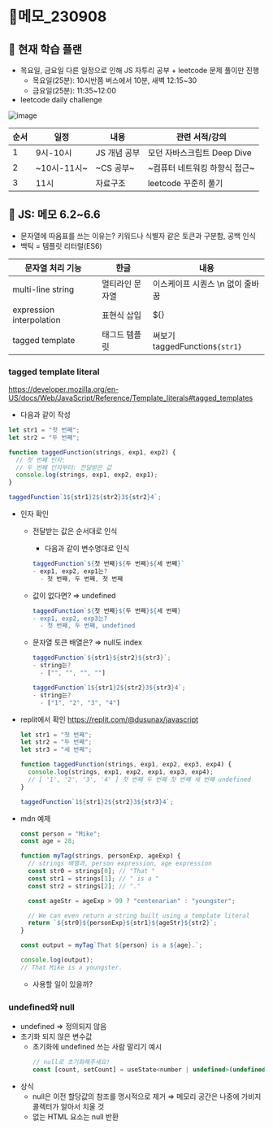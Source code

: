 # 📝메모\_230908

## 🔎 현재 학습 플랜

- 목요일, 금요일 다른 일정으로 인해 JS 자투리 공부 + leetcode 문제 풀이만 진행
  - 목요일(25분): 10시반쯤 버스에서 10분, 새벽 12:15~30
  - 금요일(25분): 11:35~12:00
- leetcode daily challenge

![image](https://github.com/dusunax/javascript/assets/94776135/c04cedd3-74f1-4ad9-8ab6-56bec11906e8)

| 순서 | 일정        | 내용         | 관련 서적/강의                |
| ---- | ----------- | ------------ | ----------------------------- |
| 1    | 9시-10시    | JS 개념 공부 | 모던 자바스크립트 Deep Dive   |
| 2    | ~10시-11시~ | ~CS 공부~    | ~컴퓨터 네트워킹 하향식 접근~ |
| 3    | 11시        | 자료구조     | leetcode 꾸준히 풀기          |

## 📌 JS: 메모 6.2~6.6

- 문자열에 따옴표를 쓰는 이유는? 키워드나 식별자 같은 토큰과 구분함, 공백 인식
- 백틱 = 템플릿 리터럴(ES6)

| 문자열 처리 기능         | 한글            | 내용                             |
| ------------------------ | --------------- | -------------------------------- |
| multi-line string        | 멀티라인 문자열 | 이스케이프 시퀀스 \n 없이 줄바꿈 |
| expression interpolation | 표현식 삽입     | ${}                              |
| tagged template          | 태그드 템플릿   | 써보기 taggedFunction`${str1}`   |

### tagged template literal

https://developer.mozilla.org/en-US/docs/Web/JavaScript/Reference/Template_literals#tagged_templates

- 다음과 같이 작성

```jsx
let str1 = "첫 번째";
let str2 = "두 번째";

function taggedFunction(strings, exp1, exp2) {
  // 첫 번째 인자:
  // 두 번째 인자부터: 전달받은 값
  console.log(strings, exp1, exp2, exp1);
}

taggedFunction`1${str1}2${str2}3${str2}4`;
```

- 인자 확인

  - 전달받는 값은 순서대로 인식
    - 다음과 같이 변수명대로 인식
    ```jsx
    taggedFunction`${첫 번째}${두 번째}${세 번째}`
    - exp1, exp2, exp1는?
      - 첫 번째, 두 번째, 첫 번째
    ```
  - 값이 없다면? ⇒ undefined
    ```jsx
    taggedFunction`${첫 번째}${두 번째}${세 번째}
    - exp1, exp2, exp3는?
      - 첫 번째, 두 번째, undefined
    ```
  - 문자열 토큰 배열은? ⇒ null도 index

    ```jsx
    taggedFunction`${str1}${str2}${str3}`;
    - string는?
      - ["", "", "", ""]

    taggedFunction`1${str1}2${str2}3${str3}4`;
    - string는?
      - ["1", "2", "3", "4"]
    ```

- replit에서 확인 https://replit.com/@dusunax/javascript

  ```jsx
  let str1 = "첫 번째";
  let str2 = "두 번째";
  let str3 = "세 번째";

  function taggedFunction(strings, exp1, exp2, exp3, exp4) {
    console.log(strings, exp1, exp2, exp1, exp3, exp4);
    // [ '1', '2', '3', '4' ] 첫 번째 두 번째 첫 번째 세 번째 undefined
  }

  taggedFunction`1${str1}2${str2}3${str3}4`;
  ```

- mdn 예제

  ```jsx
  const person = "Mike";
  const age = 28;

  function myTag(strings, personExp, ageExp) {
    // strings 배열과, person expression, age expression
    const str0 = strings[0]; // "That "
    const str1 = strings[1]; // " is a "
    const str2 = strings[2]; // "."

    const ageStr = ageExp > 99 ? "centenarian" : "youngster";

    // We can even return a string built using a template literal
    return `${str0}${personExp}${str1}${ageStr}${str2}`;
  }

  const output = myTag`That ${person} is a ${age}.`;

  console.log(output);
  // That Mike is a youngster.
  ```

  - 사용할 일이 있을까?

### undefined와 null

- undefined ⇒ 정의되지 않음
- 초기화 되지 않은 변수값
  - 초기화에 undefined 쓰는 사람 말리기 예시
    ```jsx
    // null로 초기화해주세요!
    const [count, setCount] = useState<number | undefined>(undefined);
    ```
- 상식
  - null은 이전 할당값의 참조를 명시적으로 제거 ⇒ 메모리 공간은 나중에 가비지 콜렉터가 알아서 치울 것
  - 없는 HTML 요소는 null 반환

